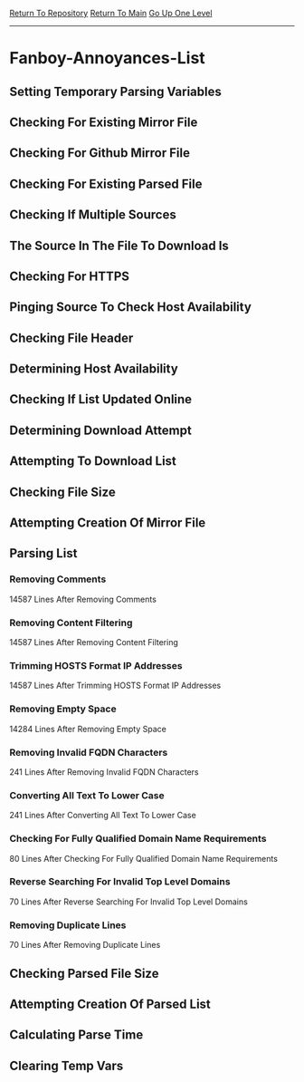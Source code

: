 [Return To Repository](https://github.com/deathbybandaid/piholeparser/)
[Return To Main](https://github.com/deathbybandaid/piholeparser/blob/master/RecentRunLogs/Mainlog.md)
[Go Up One Level](https://github.com/deathbybandaid/piholeparser/blob/master/RecentRunLogs/TopLevelScripts/30-Processing-External-Blacklists.md)
____________________________________
# Fanboy-Annoyances-List
## Setting Temporary Parsing Variables
## Checking For Existing Mirror File
## Checking For Github Mirror File
## Checking For Existing Parsed File
## Checking If Multiple Sources
## The Source In The File To Download Is
## Checking For HTTPS
## Pinging Source To Check Host Availability
## Checking File Header
## Determining Host Availability
## Checking If List Updated Online
## Determining Download Attempt
## Attempting To Download List
## Checking File Size
## Attempting Creation Of Mirror File
## Parsing List
### Removing Comments
14587 Lines After Removing Comments
### Removing Content Filtering
14587 Lines After Removing Content Filtering
### Trimming HOSTS Format IP Addresses
14587 Lines After Trimming HOSTS Format IP Addresses
### Removing Empty Space
14284 Lines After Removing Empty Space
### Removing Invalid FQDN Characters
241 Lines After Removing Invalid FQDN Characters
### Converting All Text To Lower Case
241 Lines After Converting All Text To Lower Case
### Checking For Fully Qualified Domain Name Requirements
80 Lines After Checking For Fully Qualified Domain Name Requirements
### Reverse Searching For Invalid Top Level Domains
70 Lines After Reverse Searching For Invalid Top Level Domains
### Removing Duplicate Lines
70 Lines After Removing Duplicate Lines
## Checking Parsed File Size
## Attempting Creation Of Parsed List
## Calculating Parse Time
## Clearing Temp Vars
